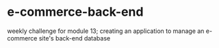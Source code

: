 # e-commerce-back-end
weekly challenge for module 13; creating an application to manage an e-commerce site's back-end database
